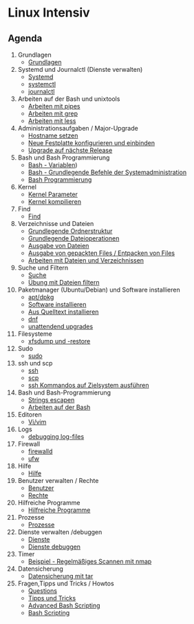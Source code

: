 # Linux Intensiv

## Agenda

  1. Grundlagen
     * [Grundlagen](grundlagen.md)
  1. Systemd und Journalctl (Dienste verwalten)
     * [Systemd](systemd.md)
     * [systemctl](systemctl.md)
     * [journalctl](journalctl.md)
  1. Arbeiten auf der Bash und unixtools
     * [Arbeiten mit pipes](pipes-grep.md)
     * [Arbeiten mit grep](grep.md)
     * [Arbeiten mit less](less.md)
  1. Administrationsaufgaben / Major-Upgrade
     * [Hostname setzen](hostnamectl.md) 
     * [Neue Festplatte konfigurieren und einbinden](disk-new.md)
     * [Upgrade auf nächste Release](release-upgrade.md)
  1. Bash und Bash Programmierung 
     * [Bash - Variablen](variables.md))
     * [Bash - Grundlegende Befehle der Systemadministration](grundlegende-befehle.md)
     * [Bash Programmierung](bash-programmierung.md)
  1. Kernel
     * [Kernel Parameter](kernel-params.md)
     * [Kernel kompilieren](kernel-kompilieren.md)
  1. Find
     * [Find](find.md)
  1. Verzeichnisse und Dateien 
     * [Grundlegende Ordnerstruktur](grundlegende-ordnerstruktur-fhs.md)
     * [Grundlegende Dateioperationen](grundlegende-dateioperationen.md)
     * [Ausgabe von Dateien](ausgabe-von-dateien.md)
     * [Ausgabe von gepackten Files / Entpacken von Files](ausgabe-gepackte-files.md)
     * [Arbeiten mit Dateien und Verzeichnissen](files-dir.md)
  1. Suche und Filtern 
     * [Suche](suche.md)
     * [Übung mit Dateien filtern](uebung-dateien.md) 
  1. Paketmanager (Ubuntu/Debian) und Software installieren
     * [apt/dpkg](apt-dpkg.md)
     * [Software installieren](software-installieren.md)
     * [Aus Quelltext installieren](source-install.md)
     * [dnf](dnf.md) 
     * [unattendend upgrades](unattended-upgrades.md)
  1. Filesysteme  
     * [xfsdump und -restore](xfsdump-und-restore.md) 
  1. Sudo 
     * [sudo](sudo.md)
  1. ssh und scp 
     * [ssh](ssh.md) 
     * [scp](scp.md)
     * [ssh Kommandos auf Zielsystem ausführen](ssh-commands.md) 
  1. Bash und Bash-Programmierung 
     * [Strings escapen](strings-escapen.md)
     * [Arbeiten auf der Bash](arbeiten-auf-der-bash.md)
  1. Editoren
     * [Vi/vim](vi.md)
  1. Logs 
     * [debugging log-files ](debugging-logs.md) 
  1. Firewall
     * [firewalld](firewalld.md)
     * [ufw](ufw.md) 
  1. Hilfe 
     * [Hilfe](hilfe.md)
  1. Benutzer verwalten / Rechte
     * [Benutzer](benutzer.md)
     * [Rechte](rechte.md)
  1. Hilfreiche Programme 
     * [Hilfreiche Programme](hilfreiche-programme.md) 
  1. Prozesse
     * [Prozesse](prozesse.md)
  1. Dienste verwalten /debuggen 
     * [Dienste](dienste.md)
     * [Dienste debuggen](debug-service.md)
  1. Timer 
     * [Beispiel - Regelmäßiges Scannen mit nmap](nmap-timer.md) 
  1. Datensicherung   
     * [Datensicherung mit tar](tar.md)
  1. Fragen,Tipps und Tricks / Howtos
     * [Questions](questions.md)
     * [Tipps und Tricks](tipps-tricks.md) 
     * [Advanced Bash Scripting](https://tldp.org/LDP/abs/html/)
     * [Bash Scripting](https://tldp.org/HOWTO/Bash-Prog-Intro-HOWTO.html)
